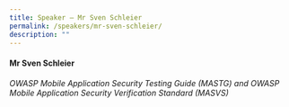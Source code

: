 ```yaml
---
title: Speaker – Mr Sven Schleier
permalink: /speakers/mr-sven-schleier/
description: ""
---
```

#### **Mr Sven Schleier**

*OWASP Mobile Application Security Testing Guide (MASTG) and OWASP Mobile Application Security Verification Standard (MASVS)*